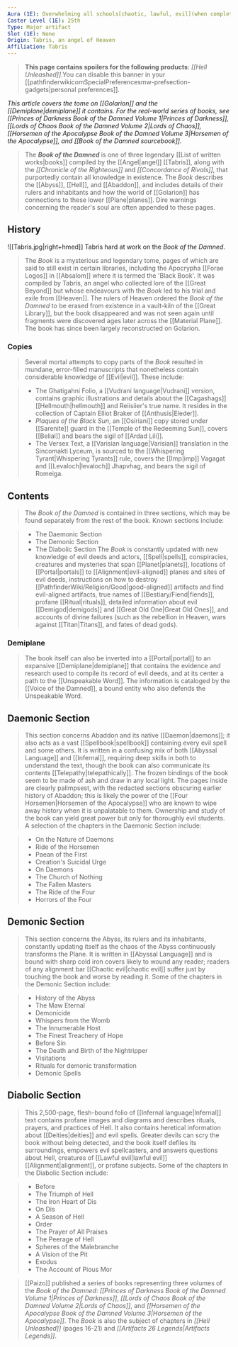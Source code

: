 ```yaml
---
Aura (1E): Overwhelming all schools[chaotic, lawful, evil](when complete)
Caster Level (1E): 25th
Type: Major artifact
Slot (1E): None
Origin: Tabris, an angel of Heaven
Affiliation: Tabris
---
```


> **This page contains spoilers for the following products**: *[[Hell Unleashed]]*.You can disable this banner in your [[pathfinderwikicomSpecialPreferencesmw-prefsection-gadgets|personal preferences]].


*This article covers the tome on [[Golarion]] and the [[Demiplane|demiplane]] it contains. For the real-world series of books, see [[Princes of Darkness Book of the Damned Volume 1|Princes of Darkness]], [[Lords of Chaos Book of the Damned Volume 2|Lords of Chaos]], [[Horsemen of the Apocalypse Book of the Damned Volume 3|Horsemen of the Apocalypse]], and [[Book of the Damned sourcebook]].*
> The ***Book of the Damned*** is one of three legendary [[List of written works|books]] compiled by the [[Angel|angel]] [[Tabris]], along with the *[[Chronicle of the Righteous]]* and *[[Concordance of Rivals]]*, that purportedly contain all knowledge in existence. The *Book* describes the [[Abyss]], [[Hell]], and [[Abaddon]], and includes details of their rulers and inhabitants and how the world of [[Golarion]] has connections to these lower [[Plane|planes]]. Dire warnings concerning the reader's soul are often appended to these pages.



## History

![[Tabris.jpg|right+hmed]] 
 Tabris hard at work on the *Book of the Damned*.
> The *Book* is a mysterious and legendary tome, pages of which are said to still exist in certain libraries, including the Apocrypha [[Forae Logos]] in [[Absalom]] where it is termed the 'Black Book'. It was compiled by Tabris, an angel who collected lore of the [[Great Beyond]] but whose endeavours with the *Book* led to his trial and exile from [[Heaven]].
> The rulers of Heaven ordered the *Book of the Damned* to be erased from existence in a vault-kiln of the [[Great Library]], but the book disappeared and was not seen again until fragments were discovered ages later across the [[Material Plane]]. The book has since been largely reconstructed on Golarion.


### Copies

> Several mortal attempts to copy parts of the *Book* resulted in mundane, error-filled manuscripts that nonetheless contain considerable knowledge of [[Evil|evil]]. These include:

> - The Ghatigahni Folio, a [[Vudrani language|Vudrani]] version, contains graphic illustrations and details about the [[Cagashags]] [[Hellmouth|hellmouth]] and Reiisiier's true name. It resides in the collection of Captain Elliot Braker of [[Anthusis|Eleder]].
> - *Plaques of the Black Sun*, an [[Osiriani]] copy stored under [[Sarenite]] guard in the [[Temple of the Redeeming Sun]], covers [[Belial]] and bears the sigil of [[Ardad Lili]].
> - The Versex Text, a [[Varisian language|Varisian]] translation in the Sincomakti Lyceum, is sourced to the [[Whispering Tyrant|Whispering Tyrants]] rule, covers the [[Imp|imp]] Vagagat and [[Levaloch|levaloch]] Jhapvhag, and bears the sigil of Romeiga.

## Contents

> The *Book of the Damned* is contained in three sections, which may be found separately from the rest of the book. Known sections include:

> - The Daemonic Section
> - The Demonic Section
> - The Diabolic Section
> The *Book* is constantly updated with new knowledge of evil deeds and actors, [[Spell|spells]], conspiracies, creatures and mysteries that span [[Planet|planets]], locations of [[Portal|portals]] to [[Alignment|evil-aligned]] planes and sites of evil deeds, instructions on how to destroy [[PathfinderWiki/Religion/Good|good-aligned]] artifacts and find evil-aligned artifacts, true names of [[Bestiary/Fiend|fiends]], profane [[Ritual|rituals]], detailed information about evil [[Demigod|demigods]] and [[Great Old One|Great Old Ones]], and accounts of divine failures (such as the rebellion in Heaven, wars against [[Titan|Titans]], and fates of dead gods).


### Demiplane

> The book itself can also be inverted into a [[Portal|portal]] to an expansive [[Demiplane|demiplane]] that contains the evidence and research used to compile its record of evil deeds, and at its center a path to the [[Unspeakable Word]]. The information is cataloged by the [[Voice of the Damned]], a bound entity who also defends the Unspeakable Word.


## Daemonic Section

> This section concerns Abaddon and its native [[Daemon|daemons]]; it also acts as a vast [[Spellbook|spellbook]] containing every evil spell and some others. It is written in a confusing mix of both [[Abyssal Language]] and [[Infernal]], requiring deep skills in both to understand the text, though the book can also communicate its contents [[Telepathy|telepathically]]. The frozen bindings of the book seem to be made of ash and draw in any local light. The pages inside are clearly palimpsest, with the redacted sections obscuring earlier history of Abaddon; this is likely the power of the [[Four Horsemen|Horsemen of the Apocalypse]] who are known to wipe away history when it is unpalatable to them. Ownership and study of the book can yield great power but only for thoroughly evil students.
> A selection of the chapters in the Daemonic Section include:

> - On the Nature of Daemons
> - Ride of the Horsemen
> - Paean of the First
> - Creation's Suicidal Urge
> - On Daemons
> - The Church of Nothing
> - The Fallen Masters
> - The Ride of the Four
> - Horrors of the Four

## Demonic Section

> This section concerns the Abyss, its rulers and its inhabitants, constantly updating itself as the chaos of the Abyss continuously transforms the Plane. It is written in [[Abyssal Language]] and is bound with sharp cold iron covers likely to wound any reader; readers of any alignment bar [[Chaotic evil|chaotic evil]] suffer just by touching the book and worse by reading it.
> Some of the chapters in the Demonic Section include:

> - History of the Abyss
> - The Maw Eternal
> - Demonicide
> - Whispers from the Womb
> - The Innumerable Host
> - The Finest Treachery of Hope
> - Before Sin
> - The Death and Birth of the Nightripper
> - Visitations
> - Rituals for demonic transformation
> - Demonic Spells

## Diabolic Section

> This 2,500-page, flesh-bound folio of [[Infernal language|Infernal]] text contains profane images and diagrams and describes rituals, prayers, and practices of Hell. It also contains heretical information about [[Deities|deities]] and evil spells. Greater devils can scry the book without being detected, and the book itself defiles its surroundings, empowers evil spellcasters, and answers questions about Hell, creatures of [[Lawful evil|lawful evil]] [[Alignment|alignment]], or profane subjects.
> Some of the chapters in the Diabolic Section include:

> - Before
> - The Triumph of Hell
> - The Iron Heart of Dis
> - On Dis
> - A Season of Hell
> - Order
> - The Prayer of All Praises
> - The Peerage of Hell
> - Spheres of the Malebranche
> - A Vision of the Pit
> - Exodus
> - The Account of Pious Mor

> [[Paizo]] published a series of books representing three volumes of the *Book of the Damned*: *[[Princes of Darkness Book of the Damned Volume 1|Princes of Darkness]]*, *[[Lords of Chaos Book of the Damned Volume 2|Lords of Chaos]]*, and *[[Horsemen of the Apocalypse Book of the Damned Volume 3|Horsemen of the Apocalypse]]*. The *Book* is also the subject of chapters in *[[Hell Unleashed]]* (pages 16-21) and *[[Artifacts 26 Legends|Artifacts  Legends]]*.






